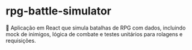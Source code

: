 # rpg-battle-simulator
🎲 Aplicação em React que simula batalhas de RPG com dados, incluindo mock de inimigos, lógica de combate e testes unitários para rolagens e requisições.

